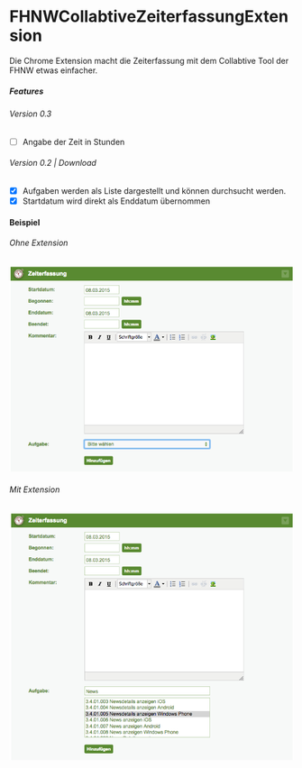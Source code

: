 # FHNWCollabtiveZeiterfassungExtension
Die Chrome Extension macht die Zeiterfassung mit dem Collabtive Tool der FHNW etwas einfacher.

##### Features
###### Version 0.3
- [ ] Angabe der Zeit in Stunden

###### Version 0.2 | Download
- [x] Aufgaben werden als Liste dargestellt und können durchsucht werden.
- [x] Startdatum wird direkt als Enddatum übernommen

#### Beispiel
###### Ohne Extension
![My image](https://github.com/cansik/FHNWCollabtiveZeiterfassungExtension/blob/master/img/vorher.png?raw=true)

###### Mit Extension
![My image](https://github.com/cansik/FHNWCollabtiveZeiterfassungExtension/blob/master/img/nachher.png?raw=true)
